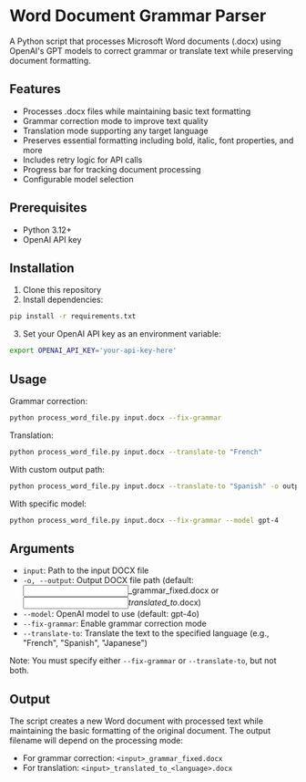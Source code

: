 # Word Document Grammar Parser

A Python script that processes Microsoft Word documents (.docx) using OpenAI's GPT models to correct grammar or translate text while preserving document formatting.

## Features

- Processes .docx files while maintaining basic text formatting
- Grammar correction mode to improve text quality
- Translation mode supporting any target language
- Preserves essential formatting including bold, italic, font properties, and more
- Includes retry logic for API calls
- Progress bar for tracking document processing
- Configurable model selection

## Prerequisites

- Python 3.12+
- OpenAI API key

## Installation

1. Clone this repository
2. Install dependencies:
```bash
pip install -r requirements.txt
```
3. Set your OpenAI API key as an environment variable:
```bash
export OPENAI_API_KEY='your-api-key-here'
```

## Usage

Grammar correction:
```bash
python process_word_file.py input.docx --fix-grammar
```

Translation:
```bash
python process_word_file.py input.docx --translate-to "French"
```

With custom output path:
```bash
python process_word_file.py input.docx --translate-to "Spanish" -o output.docx
```

With specific model:
```bash
python process_word_file.py input.docx --fix-grammar --model gpt-4
```

## Arguments

- `input`: Path to the input DOCX file
- `-o, --output`: Output DOCX file path (default: <input>_grammar_fixed.docx or <input>_translated_to_<lang>.docx)
- `--model`: OpenAI model to use (default: gpt-4o)
- `--fix-grammar`: Enable grammar correction mode
- `--translate-to`: Translate the text to the specified language (e.g., "French", "Spanish", "Japanese")

Note: You must specify either `--fix-grammar` or `--translate-to`, but not both.

## Output

The script creates a new Word document with processed text while maintaining the basic formatting of the original document. The output filename will depend on the processing mode:
- For grammar correction: `<input>_grammar_fixed.docx`
- For translation: `<input>_translated_to_<language>.docx` 